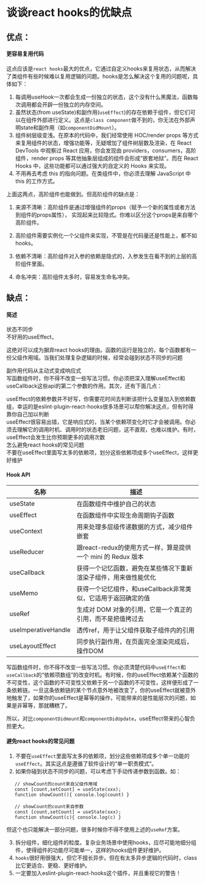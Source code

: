 # 谈谈react hooks的优缺点

## 优点：
#### 更容易复用代码

这点应该是`react hooks`最大的优点，它通过自定义hooks来复用状态，从而解决了类组件有些时候难以复用逻辑的问题。hooks是怎么解决这个复用的问题呢，具体如下：

1.  每调用useHook一次都会生成一份独立的状态，这个没有什么黑魔法，函数每次调用都会开辟一份独立的内存空间。
2.  虽然状态(from useState)和副作用(`useEffect`)的存在依赖于组件，但它们可以在组件外部进行定义。这点是`class component`做不到的，你无法在外部声明state和副作用（如`componentDidMount`）。
3.  组件树层级变浅。在原本的代码中，我们经常使用 HOC/render props 等方式来复用组件的状态，增强功能等，无疑增加了组件树层数及渲染，在 React DevTools 中观察过 React 应用，你会发现由 providers，consumers，高阶组件，render props 等其他抽象层组成的组件会形成“嵌套地狱”。而在 React Hooks 中，这些功能都可以通过强大的自定义的 Hooks 来实现。
3.  不用再去考虑 this 的指向问题。在类组件中，你必须去理解 JavaScript 中 this 的工作方式。

上面这两点，高阶组件也能做到。但高阶组件的缺点是：

1. 来源不清晰：高阶组件是通过增强组件的props（赋予一个新的属性或者方法到组件的props属性）， 实现起来比较隐式。你难以区分这个props是来自哪个高阶组件。

2. 高阶组件需要实例化一个父组件来实现，不管是在代码量还是性能上，都不如hooks。

3. 依赖不清晰：高阶组件对入参的依赖是隐式的，入参发生在看不到的上层的高阶组件里面。

4. 命名冲突：高阶组件太多时，容易发生命名冲突。

## 缺点：
#### 简述
状态不同步\
不好用的useEffect，

这绝对可以成为摒弃react hooks的理由。函数的运行是独立的，每个函数都有一份父级作用域。当我们处理复杂逻辑的时候，经常会碰到状态不同步的问题

副作用代码从主动式变成响应式\
写函数组件时，你不得不改变一些写法习惯。你必须把深入理解useEffect和useCallback这些api的第二个参数的作用。其次，还有下面几点：

useEffect的依赖参数并不好写，你需要花时间去判断该把什么变量加入到依赖数组，幸运的是eslint-plugin-react-hooks很多场景可以帮你解决这点，但有时得靠你自己加以判断\
useEffect很容易出错，它是响应式的，当某个依赖项变化时它才会被调用。你必须去理解它的调用时机、调用时的状态老旧问题，这不直观，也难以维护。有时，useEffect会发生比你预期更多的调用次数\
怎么避免react hooks的常见问题\
不要在useEffect里面写太多的依赖项，划分这些依赖项成多个useEffect，这样更好维护
#### Hook API

| 名称 | 描述 |
| --- | --- |
| useState | 在函数组件中维护自己的状态 |
| useEffect | 在函数组件中实现生命周期钩子函数 |
| useContext | 用来处理多层级传递数据的方式，减少组件嵌套 |
| useReducer | 跟react-redux的使用方式一样，算是提供一个 mini 的 Redux 版本 |
| useCallback | 获得一个记忆函数，避免在某些情况下重新渲染子组件，用来做性能优化 |
| useMemo | 获得一个记忆组件，和useCallback非常类似，它适用于返回确定的值 |
| useRef | 生成对 DOM 对象的引用，它是一个真正的引用，而不是把值拷过去 |
| useImperativeHandle | 透传ref，用于让父组件获取子组件内的引用 |
| useLayoutEffect | 同步执行副作用，在页面完全渲染完成后，操作DOM |

写函数组件时，你不得不改变一些写法习惯。你必须清楚代码中`useEffect`和`useCallback`的“依赖项数组”的改变时机。有时候，你的useEffect依赖某个函数的不可变性，这个函数的不可变性又依赖于另一个函数的不可变性，这样便形成了一条依赖链。一旦这条依赖链的某个节点意外地被改变了，你的useEffect就被意外地触发了，如果你的useEffect是幂等的操作，可能带来的是性能层次的问题，如果是非幂等，那就糟糕了。

所以，对比`componentDidmount`和`componentDidUpdate`，useEffect带来的心智负担更大。

#### 避免react hooks的常见问题

1.  不要在`useEffect`里面写太多的依赖项，划分这些依赖项成多个单一功能的`useEffect`。其实这点是遵循了软件设计的“单一职责模式”。
1.  如果你碰到状态不同步的问题，可以考虑下手动传递参数到函数。如：

```
   // showCount的count来自父级作用域 
   const [count,setCount] = useState(xxx); 
   function showCount(){ console.log(count) } 
   
   // showCount的count来自参数 
   const [count,setCount] = useState(xxx); 
   function showCount(c){ console.log(c) }
```

但这个也只能解决一部分问题，很多时候你不得不使用上述的`useRef`方案。

3. 拆分组件，细化组件的粒度。复杂业务场景中使用hooks，应尽可能地细分组件，使得组件的功能尽可能单一，这样的hooks组件更好维护。
4. `hooks`很好用很强大，但它不擅长异步。但在有太多异步逻辑的代码时，class比它更适合、更稳、更好维护。
5. 一定要加入eslint-plugin-react-hooks这个插件，并且重视它的警告！




